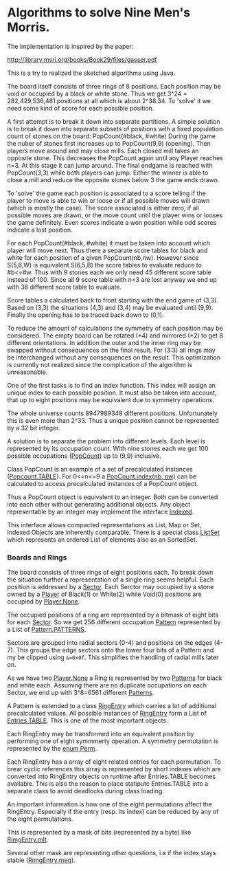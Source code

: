Algorithms to solve Nine Men's Morris.
=====

The implementation is inspired by the paper:

http://library.msri.org/books/Book29/files/gasser.pdf

This is a try to realized the sketched algorithms using Java. 

The board itself consists of three rings of 8 positions.
Each position may be void or occupied by a black or white stone.
Thus we get 3^24 = 282,429,536,481 positions at all which is about 2^38.34.
To 'solve' it we need some kind of score for each possible position.

A first attempt is to break it down into separate partitions.
A simple solution is to break it down into separate subsets of positions 
with a fixed population count of stones on the board: PopCount(#black, #white)
During the game the nuber of stones first increases up to PopCount(9,9) (opening).
Then players move around and may close mills. Each closed mill takes an opposite stone.
This decreases the PopCount again until any Player reaches n=3. At this stage it can jump around.
The final endgame is reached with PopCount(3,3) while both players can jump.
Either the winner is able to close a mill and reduce the opposite stones below 3 the game ends drawn.

To 'solve' the game each position is associated to a score telling if the player to move is able to win
or loose or if all possible moves will drawn (which is mostly the case).
The score associated is either zero, if all possible moves are drawn, or the move count 
until the player wins or looses the game definitely. Even scores indicate a won position 
while odd scores indicate a lost position.

For each PopCount(#black, #white) it must be taken into account which player will move next.
Thus there a separate score tables for black and white for each position of a given PopCount(nb,nw).
However since S(5,6,W) is equivalent S(6,5,B) the score tables to evaluate reduce to #b<=#w.
Thus with 9 stones each we only need 45 different score table instead of 100.
Since all 9 score table with n<3 are lost anyway we end up with 36 different score table to evaluate.

Score tables a calculated back to front starting with the end game of (3,3).
Based on (3,3) the situations (4,3) and (3,4) may be evaluated until (9,9).
Finally the opening has to be traced back down to (0,1).

To reduce the amount of calculations the symmetry of each position may be considered.
The empty board can be rotated (*4) and mirrored (*2) to get 8 different orientations.
In addition the outer and the inner ring may be swapped without consequences on the final result.
For (3:3) all rings may be interchanged without any consequences on the result.
This optimization is currently not realized since the complication of the algorithm is unreasonable.

One of the first tasks is to find an index function.
This index will assign an unique index to each possible position.
It must also be taken into account, that up to eight positions may be equivalent due to symmetry operations.

The whole universe counts 8947989348 different positions. Unfortunately this is even more than 2^33.
Thus a unique position cannot be represented by a 32 bit integer.

A solution is to separate the problem into different levels. Each level is represented by its occupation count.
With nine stones each we get 100 possible occupations 
([PopCount](https://github.com/dieterstueken/mills/blob/master/core/src/main/java/mills/bits/PopCount.java)) 
up to (9,9) inclusive. 

Class PopCount is an example of a set of precalculated instances
([Popcount.TABLE](https://github.com/dieterstueken/mills/blob/master/core/src/main/java/mills/bits/PopCount.java#L237)).
For 0<=n<=9 a [
PopCount.index(nb, nw)](https://github.com/dieterstueken/mills/blob/master/core/src/main/java/mills/bits/PopCount.java#L44) 
can be calculated to access precalculated instances of a PopCount object.

Thus a PopCount object is equivalent to an integer. Both can be converted into each other without generating additional objects.
Any object representable by an integer may implement the interface 
[Indexed](https://github.com/dieterstueken/mills/blob/master/core/src/main/java/mills/util/Indexed.java).

This interface allows compacted representations as List, Map or Set, Indexed Objects are inherently comparable.
There is a special class
[ListSet](https://github.com/dieterstueken/mills/blob/master/core/src/main/java/mills/util/ListSet.java) 
which represents an ordered List of elements also as an SortedSet.

### Boards and Rings

The board consists of three rings of eight positions each. 
To break down the situation further a representation of a single ring seems helpful.
Each position is addressed by a 
[Sector](https://github.com/dieterstueken/mills/blob/master/core/src/main/java/mills/bits/Sector.java).
Each Serctor may occupied by a stone owned by a 
[Player](https://github.com/dieterstueken/mills/blob/master/core/src/main/java/mills/bits/Player.java)
of Black(1) or White(2) while
Void(0) positions are occupied by 
[Player.None](https://github.com/dieterstueken/mills/blob/master/core/src/main/java/mills/bits/Player.java#L18).

The occupied positions of a ring are represented by a bitmask of eight bits for each 
[Sector](https://github.com/dieterstueken/mills/blob/master/core/src/main/java/mills/bits/Sector.java).
So we get 256 different occupation 
[Pattern](https://github.com/dieterstueken/mills/blob/master/core/src/main/java/mills/bits/Pattern.java) 
represented by a List of [Pattern.PATTERNS](https://github.com/dieterstueken/mills/blob/master/core/src/main/java/mills/bits/Pattern.java#L204).

Sectors are grouped into radial sectors (0-4) and positions on the edges (4-7).
This groups the edge sectors onto the lower four bits of a Pattern and my be clipped using `&=0x0f`.
This simplifies the handling of radial mills later on.

As we have two 
[Player.None](https://github.com/dieterstueken/mills/blob/master/core/src/main/java/mills/bits/Player.java#L18)
a Ring is represented by two 
[Patterns](https://github.com/dieterstueken/mills/blob/master/core/src/main/java/mills/bits/Patterns.java)
for black and white each.
Assuming there are no duplicate occupations on each Sector, we end up with 3^8=6561  different
[Patterns](https://github.com/dieterstueken/mills/blob/master/core/src/main/java/mills/bits/Patterns.java).

A Pattern is extended to a class
[RingEntry](https://github.com/dieterstueken/mills/blob/master/core/src/main/java/mills/ring/RingEntry.java) 
which carries a lot of additional precalculated values. All possible instances of 
[RingEntry](https://github.com/dieterstueken/mills/blob/master/core/src/main/java/mills/ring/RingEntry.java) 
form a List of 
[Entries.TABLE](https://github.com/dieterstueken/mills/blob/master/core/src/main/java/mills/ring/Entries.java#L22).
This is one of the most important objects.

Each RingEntry may be transformed into an equivalent position by performing one of eight symmmerty operation.
A symmetry permutation is represented by the
[enum Perm](https://github.com/dieterstueken/mills/blob/master/core/src/main/java/mills/bits/Perm.java).

Each RingEntry has a array of eight related entries for each permutation.
To brear cyclic references this array is represented by short indexes 
which are converted into RingEntry objects on runtime after Entries.TABLE becomes available.
This is also the reason to place statiputc Entries.TABLE into a separate class
to avoid deadlocks during class loading.

An important information is how one of the eight permutations affect the RingEntry.
Especially if the entry (resp. its index) can be reduced by any of the eight permutations.  

This is represented by a mask of bits (represented by a byte) like 
[RimgEntry.mlt](https://github.com/dieterstueken/mills/blob/master/core/src/main/java/mills/ring/RingEntry.java#L37).

Several other mask are representing other questions, i.e if the index stays stable
 ([RimgEntry.meq](https://github.com/dieterstueken/mills/blob/master/core/src/main/java/mills/ring/RingEntry.java#L34)).   

   
  



